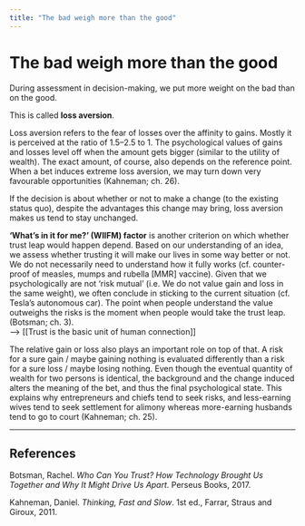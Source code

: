 ```yaml
---
title: "The bad weigh more than the good"
---
```


# The bad weigh more than the good

During assessment in decision-making, we put more weight on the bad than on the good.

This is called **loss aversion**.

Loss aversion refers to the fear of losses over the affinity to gains. Mostly it is perceived at the ratio of 1.5–2.5 to 1. The psychological values of gains and losses level off when the amount gets bigger (similar to the utility of wealth). The exact amount, of course, also depends on the reference point. When a bet induces extreme loss aversion, we may turn down very favourable opportunities (Kahneman; ch. 26).

If the decision is about whether or not to make a change (to the existing status quo), despite the advantages this change may bring, loss aversion makes us tend to stay unchanged.

**‘What’s in it for me?’ (WIIFM) factor** is another criterion on which whether trust leap would happen depend. Based on our understanding of an idea, we assess whether trusting it will make our lives in some way better or not. We do not necessarily need to understand how it fully works (cf. counter-proof of measles, mumps and rubella [MMR] vaccine). Given that we psychologically are not ‘risk mutual’ (i.e. We do not value gain and loss in the same weight), we often conclude in sticking to the current situation (cf. Tesla’s autonomous car). The point when people understand the value outweighs the risks is the moment when people would take the trust leap. (Botsman; ch. 3).  
--> [[Trust is the basic unit of human connection]]

The relative gain or loss also plays an important role on top of that. A risk for a sure gain / maybe gaining nothing is evaluated differently than a risk for a sure loss / maybe losing nothing. Even though the eventual quantity of wealth for two persons is identical, the background and the change induced alters the meaning of the bet, and thus the final psychological state. This explains why entrepreneurs and chiefs tend to seek risks, and less-earning wives tend to seek settlement for alimony whereas more-earning husbands tend to go to court (Kahneman; ch. 25).

* * *

## References
Botsman, Rachel. _Who Can You Trust? How Technology Brought Us Together and Why It Might Drive Us Apart_. Perseus Books, 2017.

Kahneman, Daniel. _Thinking, Fast and Slow_. 1st ed., Farrar, Straus and Giroux, 2011.
